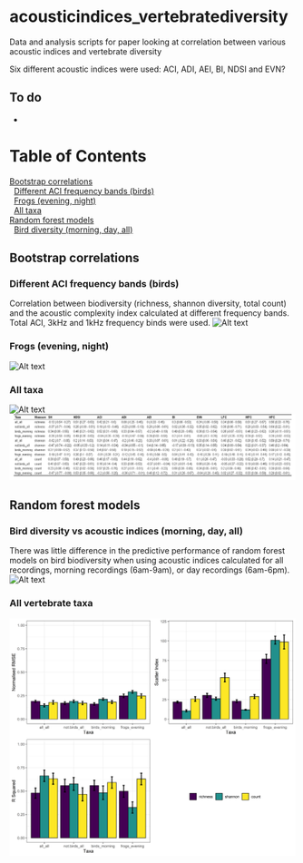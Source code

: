
# acousticindices\_vertebratediversity

Data and analysis scripts for paper looking at correlation between
various acoustic indices and vertebrate diversity

Six different acoustic indices were used: ACI, ADI, AEI, BI, NDSI and
EVN?

## To do

  - 
# Table of Contents

[Bootstrap correlations](#bootstrap-correlations)  
  [Different ACI frequency bands
(birds)](#different-aci-frequency-bands-birds)  
  [Frogs (evening, night)](#frogs-evening-night)  
  [All taxa](#all-taxa)  
[Random forest models](#random-forest-models)  
  [Bird diversity (morning, day,
all)](#bird-diversity-vs-acoustic-indices-morning-day-all)

## Bootstrap correlations

### Different ACI frequency bands (birds)

Correlation between biodiversity (richness, shannon diversity, total
count) and the acoustic complexity index calculated at different
frequency bands. Total ACI, 3kHz and 1kHz frequency binds were used.
![Alt
text](outputs/figures/bootstrapcorrelations/bootstrap_correlations_birdsACI.png)

### Frogs (evening, night)

![Alt
text](outputs/figures/bootstrapcorrelations/bootstrap_correlations_frogs.png)

### All taxa

![Alt
text](outputs/figures/bootstrapcorrelations/bootstrap_correlations_bytaxa.png)
![Alt text](outputs/figures/bootstrapcorrelations/correlationTable.png)

## Random forest models

### Bird diversity vs acoustic indices (morning, day, all)

There was little difference in the predictive performance of random
forest models on bird biodiversity when using acoustic indices
calculated for all recordings, morning recordings (6am-9am), or day
recordings (6am-6pm). ![Alt
text](outputs/figures/randomforestperformance/Birds_MorningDayAll.png)

### All vertebrate taxa

![Alt text](outputs/figures/randomforestperformance/AllComparisons.png)
